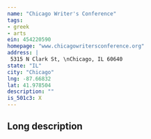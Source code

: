 ```yaml
---
name: "Chicago Writer's Conference"
tags:
- greek
- arts
ein: 454220590
homepage: "www.chicagowritersconference.org"
address: |
 5315 N Clark St, \nChicago, IL 60640
state: "IL"
city: "Chicago"
lng: -87.66832
lat: 41.978504
description: ""
is_501c3: X
---
```


## Long description


